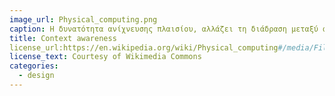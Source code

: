 ```yaml
---
image_url: Physical_computing.png
caption: Η δυνατότητα ανίχνευσης πλαισίου, αλλάζει τη διάδραση μεταξύ ανθρώπου και υπολογιστικών συστημάτων
title: Context awareness
license_url:https://en.wikipedia.org/wiki/Physical_computing#/media/File:Physical_computing.svg
license_text: Courtesy of Wikimedia Commons
categories:
  - design
---
```

